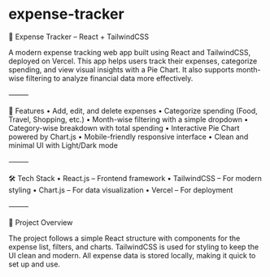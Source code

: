 # expense-tracker

📌 Expense Tracker – React + TailwindCSS

A modern expense tracking web app built using React and TailwindCSS, deployed on Vercel.
This app helps users track their expenses, categorize spending, and view visual insights with a Pie Chart. It also supports month-wise filtering to analyze financial data more effectively.

⸻

🚀 Features
	•	Add, edit, and delete expenses
	•	Categorize spending (Food, Travel, Shopping, etc.)
	•	Month-wise filtering with a simple dropdown
	•	Category-wise breakdown with total spending
	•	Interactive Pie Chart powered by Chart.js
	•	Mobile-friendly responsive interface
	•	Clean and minimal UI with Light/Dark mode

⸻

🛠️ Tech Stack
	•	React.js – Frontend framework
	•	TailwindCSS – For modern styling
	•	Chart.js – For data visualization
	•	Vercel – For deployment

⸻

📂 Project Overview

The project follows a simple React structure with components for the expense list, filters, and charts.
TailwindCSS is used for styling to keep the UI clean and modern.
All expense data is stored locally, making it quick to set up and use.

